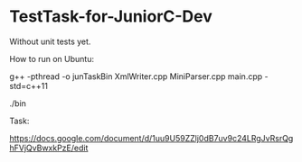 # TestTask-for-JuniorC-Dev

Without unit tests yet.

How to run on Ubuntu:

g++ -pthread -o junTaskBin XmlWriter.cpp MiniParser.cpp main.cpp -std=c++11

./bin


Task:

https://docs.google.com/document/d/1uu9U59ZZlj0dB7uv9c24LRgJvRsrQghFVjQvBwxkPzE/edit

